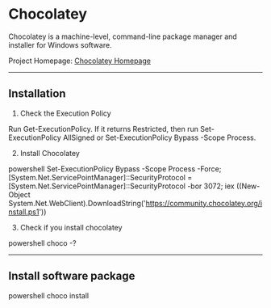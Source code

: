 # Chocolatey
Chocolatey is a machine-level, command-line package manager and installer for Windows software.

Project Homepage: [Chocolatey Homepage](https://chocolatey.org)

---
## Installation

1. Check the Execution Policy

Run Get-ExecutionPolicy. If it returns Restricted, then run Set-ExecutionPolicy AllSigned or Set-ExecutionPolicy Bypass -Scope Process.

2. Install Chocolatey

powershell
Set-ExecutionPolicy Bypass -Scope Process -Force; [System.Net.ServicePointManager]::SecurityProtocol = [System.Net.ServicePointManager]::SecurityProtocol -bor 3072; iex ((New-Object System.Net.WebClient).DownloadString('https://community.chocolatey.org/install.ps1'))


3. Check if you install chocolatey

powershell
choco -?


---
## Install software package

powershell
choco install <package>
